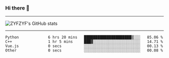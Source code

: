 ### Hi there 👋

-------

<!--

- 🔭 I’m currently working on ...
- 🌱 I’m currently learning Rust
- 👯 I’m looking to collaborate on ...
- 🤔 I’m looking for help with ...
- 💬 Ask me about ...
- 📫 How to reach me: ...
- 😄 Pronouns: ...
- ⚡ Fun fact: ...

-------
-->

![ZYFZYF's GitHub stats](https://github-readme-stats.vercel.app/api?username=ZYFZYF)


-------

<!--START_SECTION:waka-->

```text
Python             6 hrs 20 mins   █████████████████████▒░░░   85.06 %
C++                1 hr 5 mins     ███▓░░░░░░░░░░░░░░░░░░░░░   14.71 %
Vue.js             0 secs          ░░░░░░░░░░░░░░░░░░░░░░░░░   00.13 %
Other              0 secs          ░░░░░░░░░░░░░░░░░░░░░░░░░   00.08 %
```

<!--END_SECTION:waka-->


